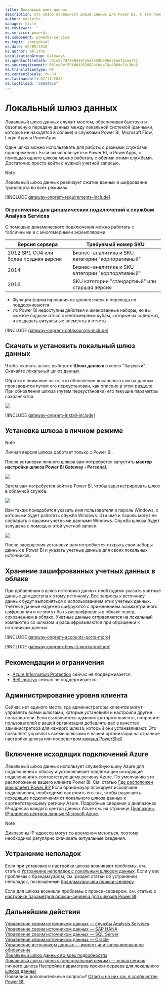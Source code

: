 ```yaml
---
title: Локальный шлюз данных
description: Это обзор локального шлюза данных для Power BI. С его помощью можно работать с источниками данных DirectQuery. Кроме того, этот шлюз можно использовать для обновления облачных наборов данных с локальными данными.
author: mgblythe
manager: kfile
ms.reviewer: ''
ms.service: powerbi
ms.component: powerbi-service
ms.topic: conceptual
ms.date: 06/05/2018
ms.author: mblythe
LocalizationGroup: Gateways
ms.openlocfilehash: c91e257d79e9d16fa5a7a58b696d58aefaaaaf92
ms.sourcegitcommit: 001ea0ef95fdd4382602bfdae74c686de7dc3bd8
ms.translationtype: HT
ms.contentlocale: ru-RU
ms.lasthandoff: 07/11/2018
ms.locfileid: "38924925"
---
```

# <a name="on-premises-data-gateway"></a>Локальный шлюз данных

Локальный шлюз данных служит мостом, обеспечивая быструю и безопасную передачу данных между локальной системой (данными, которые не находятся в облаке) и службами Power BI, Microsoft Flow, Logic Apps и PowerApps.

Один шлюз можно использовать для работы с разными службами одновременно. Если вы используете и Power BI, и PowerApps, с помощью одного шлюза можно работать с обеими этими службами. Достаточно просто войти с нужной учетной записью.

> [!NOTE]
> Локальный шлюз данных реализует сжатие данных и шифрование транспорта во всех режимах.
> 
> 

<!-- Shared Requirements Include -->
[!INCLUDE [gateway-onprem-requirements-include](./includes/gateway-onprem-requirements-include.md)]

### <a name="limitations-of-analysis-services-live-connections"></a>Ограничения для динамических подключений к службам Analysis Services
С помощью динамического подключения можно работать с табличными и с многомерными экземплярами.

| **Версия сервера** | **Требуемый номер SKU** |
| --- | --- |
| 2012 SP1 CU4 или более поздняя версия |Бизнес-аналитика и SKU категории "корпоративный" |
| 2014 |Бизнес-аналитика и SKU категории "корпоративный" |
| 2016 |SKU категории "стандартный" или старшая версия |

* Функции форматирования на уровне ячеек и перевода не поддерживаются.
* Из Power BI недоступны действия и именованные наборы, но вы можете подключаться к многомерным кубам, которые их содержат, и создавать визуальные элементы и отчеты.

<!-- Shared Install steps Include -->
[!INCLUDE [gateway-onprem-datasources-include](./includes/gateway-onprem-datasources-include.md)]

## <a name="download-and-install-the-on-premises-data-gateway"></a>Скачать и установить локальный шлюз данных
Чтобы скачать шлюз, выберите **Шлюз данных** в меню "Загрузки". Скачайте [локальный шлюз данных](http://go.microsoft.com/fwlink/?LinkID=820925). 

Обратите внимание на то, что обновление локального шлюза данных производится путем его переустановки, как описано в этом разделе. При обновлении шлюза (путем переустановки) его текущие параметры сохраняются.

![](media/service-gateway-onprem/powerbi-download-data-gateway.png)

<!-- Shared Install steps Include -->
[!INCLUDE [gateway-onprem-install-include](./includes/gateway-onprem-install-include.md)]

## <a name="install-the-gateway-in-personal-mode"></a>Установка шлюза в личном режиме
> [!NOTE]
> Личная версия шлюза работает только с Power BI.


После установки личного шлюза вам потребуется запустить **мастер настройки шлюза Power BI Gateway - Personal**.

![](media/service-gateway-onprem/personal-gateway-launch-configuration.png)

Затем вам потребуется войти в Power BI, чтобы зарегистрировать шлюз в облачной службе.

![](media/service-gateway-onprem/personal-gateway-signin.png)

Вам также понадобится указать имя пользователя и пароль Windows, с которыми будет работать служба Windows. Эти имя и пароль могут не совпадать с вашими учетными данными Windows. Служба шлюза будет запущена с помощью этой учетной записи.

![](media/service-gateway-onprem/personal-gateway-windows-service.png)

После завершения установки вам потребуется открыть свои наборы данных в Power BI и указать учетные данные для своих локальных источников.

<a name="credentials"></a>

## <a name="storing-encrypted-credentials-in-the-cloud"></a>Хранение зашифрованных учетных данных в облаке
При добавлении в шлюз источника данных необходимо указать учетные данные для доступа к этому источнику. Все запросы к источнику данных будут выполняться с использованием этих учетных данных. Учетные данные надежно шифруются с применением асимметричного шифрования и не могут быть расшифрованы в облаке перед сохранением в облако. Учетные данные отправляются на локальный компьютер со шлюзом и расшифровываются при обращении к источникам данных.

<!-- Account and Port information -->
[!INCLUDE [gateway-onprem-accounts-ports-more](./includes/gateway-onprem-accounts-ports-more.md)]

<!-- How the gateway works -->
[!INCLUDE [gateway-onprem-how-it-works-include](./includes/gateway-onprem-how-it-works-include.md)]

## <a name="limitations-and-considerations"></a>Рекомендации и ограничения
* [Azure Information Protection](https://docs.microsoft.com/en-us/microsoft-365/enterprise/protect-files-with-aip
) сейчас не поддерживается.
* [Веб-доступ](https://products.office.com/en-us/access) сейчас не поддерживается.

## <a name="tenant-level-administration"></a>Администрирование уровня клиента 

Сейчас нет единого места, где администраторы клиентов могут управлять всеми шлюзами, которые установили и настроили другие пользователи.  Если вы являетесь администратором клиента, попросите пользователей в вашей организации добавлять вас в качестве администратора для каждого шлюза, который они устанавливают. Это позволяет управлять всеми шлюзами в вашей организации на странице настройки шлюза или посредством [команд PowerShell](https://docs.microsoft.com/power-bi/service-gateway-high-availability-clusters#powershell-support-for-gateway-clusters). 

## <a name="enabling-outbound-azure-connections"></a>Включение исходящих подключений Azure 
Локальный шлюз данных использует служебную шину Azure для подключения к облаку и устанавливает надлежащие исходящие подключения к соответствующему региону Azure. По умолчанию это расположение вашего клиента Power BI. См. статью [Где расположен мой клиент Power BI?](https://powerbi.microsoft.com/en-us/documentation/powerbi-admin-where-is-my-tenant-located/)
Если брандмауэр блокирует исходящие подключения, необходимо настроить его так, чтобы разрешить исходящие подключения от локального шлюза данных к соответствующему региону Azure. Подробные сведения о диапазонах IP-адресов каждого центра данных Azure см. на странице [Диапазоны IP-адресов центров данных Microsoft Azure](https://www.microsoft.com/en-us/download/details.aspx?id=41653).
> [!NOTE]
> Диапазоны IP-адресов могут со временем меняться, поэтому необходимо регулярно скачивать актуальные сведения. 

## <a name="troubleshooting"></a>Устранение неполадок
Если при установке и настройке шлюза возникают проблемы, см. статью [Устранение неполадок с локальным шлюзом данных](service-gateway-onprem-tshoot.md). Если у вас проблемы с брандмауэром, см. раздел статьи об устранении неполадок, посвященный [брандмауэру или прокси-серверу](service-gateway-onprem-tshoot.md#firewall-or-proxy).

Если для шлюза возникли проблемы с прокси-сервером, см. статью о [настройке параметров прокси-сервера для шлюзов Power BI](service-gateway-proxy.md).

## <a name="next-steps"></a>Дальнейшие действия
[Управление своим источником данных — службы Analysis Services](service-gateway-enterprise-manage-ssas.md)  
[Управление своим источником данных — SAP HANA](service-gateway-enterprise-manage-sap.md)  
[Управление своим источником данных — SQL Server](service-gateway-enterprise-manage-sql.md)  
[Управление своим источником данных — Oracle](service-gateway-onprem-manage-oracle.md)  
[Управление источником данных — импорт или запланированное обновление](service-gateway-enterprise-manage-scheduled-refresh.md)  
[Локальный шлюз данных во всех подробностях](service-gateway-onprem-indepth.md)  
[Локальный шлюз данных (персональный режим) — новая версия личного шлюза](service-gateway-personal-mode.md)
[Настройка параметров прокси-сервера для локального шлюза данных](service-gateway-proxy.md)  
Появились дополнительные вопросы? [Ответы на них см. в сообществе Power BI.](http://community.powerbi.com/)

